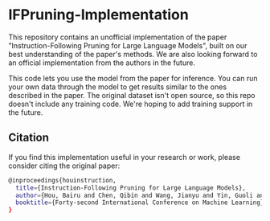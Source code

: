 # IFPruning-Implementation

This repository contains an unofficial implementation of the paper "Instruction-Following Pruning for Large Language Models", built on our best understanding of the paper's methods. We are also looking forward to an official implementation from the authors in the future.

This code lets you use the model from the paper for inference. You can run your own data through the model to get results similar to the ones described in the paper. The original dataset isn't open source, so this repo doesn't include any training code. We're hoping to add training support in the future.

## Citation

If you find this implementation useful in your research or work, please consider citing the original paper:

```bash
@inproceedings{houinstruction,
  title={Instruction-Following Pruning for Large Language Models},
  author={Hou, Bairu and Chen, Qibin and Wang, Jianyu and Yin, Guoli and Wang, Chong and Du, Nan and Pang, Ruoming and Chang, Shiyu and Lei, Tao},
  booktitle={Forty-second International Conference on Machine Learning}
}
```